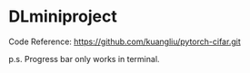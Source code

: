 # DLminiproject

Code Reference: https://github.com/kuangliu/pytorch-cifar.git

p.s. Progress bar only works in terminal.
